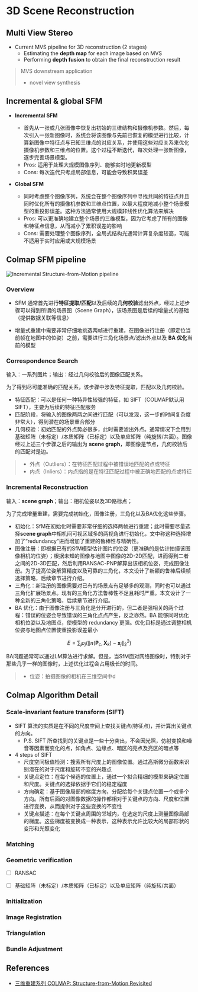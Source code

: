 # 3D Scene Reconstruction

## Multi View Stereo

- Current MVS pipeline for 3D reconstruction (2 stages)
    - Estimating the **depth map** for each image based on MVS
    - Performing **depth fusion** to obtain the final reconstruction result

> MVS downstream application
>
> - novel view synthesis



## Incremental & global SFM

- **Incremental SFM**
    - 首先从一张或几张图像中恢复出初始的三维结构和摄像机参数。然后，每次引入一张新图像时，系统会将该图像与先前已恢复的模型进行比较，计算新图像中特征点与已知三维点的对应关系，并使用这些对应关系来优化摄像机参数和三维点的位置。这个过程不断迭代，每次处理一张新图像，逐步完善场景模型。
    - Pros: 适用于处理大规模图像序列、能够实时地更新模型
    - Cons: 每次迭代只考虑局部信息，可能会导致积累误差

- **Global SFM**
    - 同时考虑整个图像序列，系统会在整个图像序列中寻找共同的特征点并且同时优化所有的摄像机参数和三维点位置，以最大程度地减小整个场景模型的重投影误差。这种方法通常使用大规模非线性优化算法来解决
    - Pros: 可以更准确地建立整个场景的三维模型，因为它考虑了所有的图像和特征点信息，从而减小了累积误差的影响
    - Cons: 需要处理整个图像序列，全局式结构光通常计算复杂度较高，可能不适用于实时应用或大规模场景



## Colmap SFM pipeline

![Incremental Structure-from-Motion pipeline](https://colmap.github.io/_images/incremental-sfm.png)

### Overview

- SFM 通常首先进行**特征提取/匹配**以及后续的**几何校验**滤出外点，经过上述步骤可以得到所谓的场景图（Scene Graph），该场景图是后续的增量式的基础（提供数据关联等信息）

- 增量式重建中需要非常仔细地挑选两帧进行重建，在图像进行注册（即定位当前帧在地图中的位姿）之前，需要进行三角化场景点/滤出外点以及 **BA 优化**当前的模型

### Correspondence Search

输入：一系列图片；输出：经过几何校验后的图像匹配关系。

为了得到尽可能准确的匹配关系，该步骤中涉及特征提取，匹配以及几何校验。

- 特征匹配：可以是任何一种特异性较强的特征，如 SIFT（COLMAP默认用SIFT），主要为后续的特征匹配服务
- 匹配阶段，将输入的图像两两之间进行匹配（可以发现，这一步的时间复杂度非常大），得到潜在的场景重合部分
- 几何校验：初始匹配的外点势必很多，此时需要滤出外点。通常情况下会用到基础矩阵（未标定）/本质矩阵（已标定）以及单应矩阵（纯旋转/共面）。图像经过上述三个步骤之后的输出为 **scene graph**，即图像是节点，几何校验后的匹配对是边。



>- 外点（Outliers）：在特征匹配过程中被错误地匹配的点或特征
>- 内点（Inliers）：内点指的是在特征匹配过程中被正确地匹配的点或特征

### Incremental Reconstruction

输入：**scene graph**；输出：相机位姿以及3D路标点；

为了完成增量重建，需要完成初始化，图像注册，三角化以及BA优化这些步骤。

- 初始化：SfM在初始化时需要非常仔细的选择两帧进行重建；此时需要尽量选择**scene graph**中相机间可视区域多的两视角进行初始化，文中称这种选择增加了“redundancy”进而增加了重建的鲁棒性与精确性。
- 图像注册：即根据已有的SfM模型估计图片的位姿（更准确的是估计拍摄该图像相机的位姿）；根据未知的图像与地图中图像的2D-2D匹配，进而得到二者之间的2D-3D匹配，然后利用RANSAC-PNP解算出该相机位姿，完成图像注册。为了提高位姿解算精度以及可靠的三角化，本文设计了新颖的鲁棒后续帧选择策略，后续章节进行介绍。
- 三角化：新注册的图像需要对已有的场景点有足够多的观测，同时也可以通过三角化扩展场景点。现有的三角化方法鲁棒性不足且耗时严重。本文设计了一种全新的三角化策略，后续章节进行介绍。
- BA 优化：由于图像注册与三角化是分开进行的，但二者是强相关的两个过程：错误的位姿会导致错误的三角化点点产生，反之亦然。BA 能够同时优化相机位姿以及地图点，使模型的 redundancy 更强。优化目标是通过调整相机位姿与地图点位置使重投影误差最小


$$
E=\sum_j \rho_j\left(\left\|\pi\left(\mathbf{P}_c, \mathbf{X}_k\right)-\mathbf{x}_j\right\|_2^2\right)
$$


BA问题通常可以通过LM算法进行求解。但是，当SfM面对网络图像时，特别对于那些几乎一样的图像时，上述优化过程会占用极长的时间。



> - 位姿：拍摄图像的相机在三维空间中d

## Colmap Algorithm Detail

### Scale-invariant feature transform (SIFT)

- SIFT 算法的实质是在不同的尺度空间上查找关键点(特征点)，并计算出关键点的方向。
    - P.S. SIFT 所查找到的关键点是一些十分突出，不会因光照，仿射变换和噪音等因素而变化的点，如角点、边缘点、暗区的亮点及亮区的暗点等
- 4 steps of SIFT
    - 尺度空间极值检测：搜索所有尺度上的图像位置。通过高斯微分函数来识别潜在的对于尺度和旋转不变的兴趣点
    - 关键点定位：在每个候选的位置上，通过一个拟合精细的模型来确定位置和尺度。关键点的选择依据于它们的稳定程度
    - 方向确定：基于图像局部的梯度方向，分配给每个关键点位置一个或多个方向。所有后面的对图像数据的操作都相对于关键点的方向、尺度和位置进行变换，从而提供对于这些变换的不变性
    - 关键点描述：在每个关键点周围的邻域内，在选定的尺度上测量图像局部的梯度。这些梯度被变换成一种表示，这种表示允许比较大的局部形状的变形和光照变化

### Matching



### Geometric verification

- [ ] RANSAC
- [ ] 基础矩阵（未标定）/本质矩阵（已标定）以及单应矩阵（纯旋转/共面）



### Initialization



### Image Registration



### Triangulation



### Bundle Adjustment





## References

- [三维重建系列 COLMAP: Structure-from-Motion Revisited](https://vincentqin.tech/posts/colmap/)